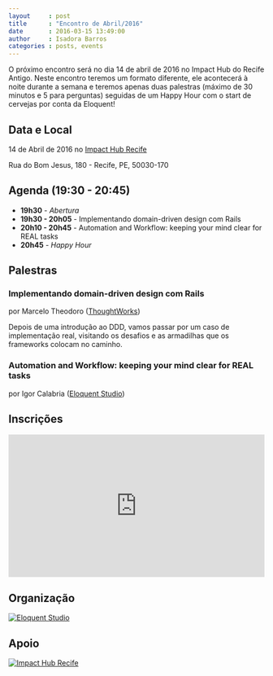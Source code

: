 ```yaml
---
layout     : post
title      : "Encontro de Abril/2016"
date       : 2016-03-15 13:49:00
author     : Isadora Barros
categories : posts, events
---
```


O próximo encontro será no dia 14 de abril de 2016 no Impact Hub do Recife Antigo. Neste encontro teremos um formato diferente, ele acontecerá à noite durante a semana e teremos apenas duas palestras (máximo de 30 minutos e 5 para perguntas) seguidas de um Happy Hour com o start de cervejas por conta da Eloquent!

## Data e Local

14 de Abril de 2016 no [Impact Hub Recife](http://www.impacthubrecife.com/)

Rua do Bom Jesus, 180 - Recife, PE, 50030-170

## Agenda (19:30 - 20:45)

- **19h30** - *Abertura*
- **19h30 - 20h05** - Implementando domain-driven design com Rails
- **20h10 - 20h45** - Automation and Workflow: keeping your mind clear for REAL tasks
- **20h45** - *Happy Hour*

## Palestras

### Implementando domain-driven design com Rails ##
por Marcelo Theodoro ([ThoughtWorks](http://www.thoughtworks.com/))

Depois de uma introdução ao DDD, vamos passar por um caso de implementação real, visitando os desafios e as armadilhas que os frameworks colocam no caminho.

### Automation and Workflow: keeping your mind clear for REAL tasks ##
por Igor Calabria ([Eloquent Studio](https://www.facebook.com/geteloquent))

## Inscrições

<iframe allowtransparency="true" frameborder="0" height="280px" hspace="0" marginheight="5" marginwidth="5" scrolling="auto" src="http://www.eventick.com.br/frevo-on-rails-abr2016" vspace="0" width="100%"> </iframe>

## Organização

[![Eloquent Studio](/images/eloquent-studio.png)](http://facebook.com/geteloquent)

## Apoio

[![Impact Hub Recife](http://i.picresize.com/images/2016/03/29/osTvJ.png)](http://www.impacthubrecife.com)
